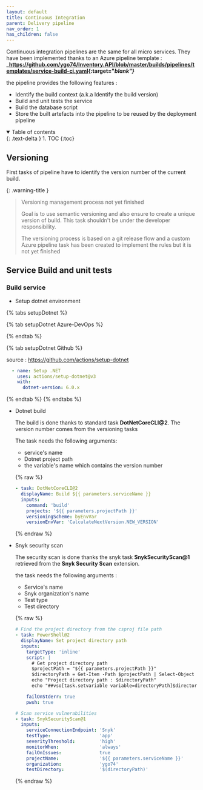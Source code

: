 ```yaml
---
layout: default
title: Continuous Integration
parent: Delivery pipeline
nav_order: 1
has_children: false
---
```


Continuous integration pipelines are the same for all micro services. They have been implemented thanks to an Azure pipeline template :
**_<https://github.com/ygo74/Inventory.API/blob/master/builds/pipelines/templates/service-build-ci.yaml>{:target="_blank"}_**

the pipeline provides the following features :

- Identify the build context (a.k.a Identify the build version)
- Build and unit tests the service
- Build the database script
- Store the built artefacts into the pipeline to be reused by the deployment pipeline

<details open markdown="block">
  <summary>
    Table of contents
  </summary>
  {: .text-delta }
1. TOC
{:toc}
</details>

## Versioning

First tasks of pipeline have to identify the version number of the current build.

{: .warning-title }
> Versioning management process not yet finished
>
> Goal is to use semantic versioning and also ensure to create a unique version of build. This task shouldn't be under the developer responsibility.
>
> The versioning process is based on a git release flow and a custom Azure pipeline task has been created to implement the rules but it is not yet finished

## Service Build and unit tests

### Build service

- Setup dotnet environment

{% tabs setupDotnet %}

{% tab setupDotnet Azure-DevOps %}

{% endtab %}

{% tab setupDotnet Github %}

  source : https://github.com/actions/setup-dotnet

  ``` yaml
    - name: Setup .NET
      uses: actions/setup-dotnet@v3
      with:
        dotnet-version: 6.0.x

  ```


{% endtab %}
{% endtabs %}

- Dotnet build



  The build is done thanks to standard task **DotNetCoreCLI@2**. The version number comes from the versioning tasks

  The task needs the following arguments:

  - service's name
  - Dotnet project path
  - the variable's name which contains the version number

  {% raw %}

  ``` yaml
  - task: DotNetCoreCLI@2
    displayName: Build ${{ parameters.serviceName }}
    inputs:
      command: 'build'
      projects: '${{ parameters.projectPath }}'
      versioningScheme: byEnvVar
      versionEnvVar: 'CalculateNextVersion.NEW_VERSION'

  ```

  {% endraw %}

- Snyk security scan

  The security scan is done thanks the snyk task **SnykSecurityScan@1** retrieved from the **Snyk Security Scan** extension.

  the task needs the following arguments :

  - Service's name
  - Snyk organization's name
  - Test type
  - Test directory

  {% raw %}

  ``` yaml
  # Find the project directory from the csproj file path
  - task: PowerShell@2
    displayName: Set project directory path
    inputs:
      targetType: 'inline'
      script: |
        # Get project directory path
        $projectPath = "${{ parameters.projectPath }}"
        $directoryPath = Get-Item -Path $projectPath | Select-Object -ExpandProperty Directory | Resolve-Path | Select-Object -ExpandProperty Path
        echo "Project directory path : $directoryPath"
        echo "##vso[task.setvariable variable=directoryPath]$directoryPath"

      failOnStderr: true
      pwsh: true

  # Scan service vulnerabilities
  - task: SnykSecurityScan@1
    inputs:
      serviceConnectionEndpoint: 'Snyk'
      testType:                  'app'
      severityThreshold:         'high'
      monitorWhen:               'always'
      failOnIssues:              true
      projectName:               '${{ parameters.serviceName }}'
      organization:              'ygo74'
      testDirectory:             '$(directoryPath)'
  ```

  {% endraw %}
